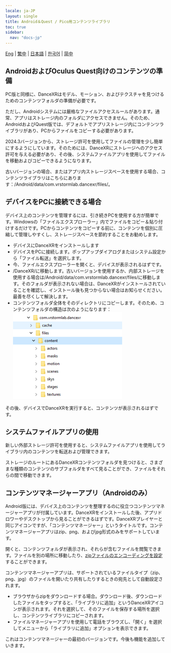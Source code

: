 ```yaml
---
locale: ja-JP
layout: single
title: Android＆Quest / Pico用コンテンツライブラリ
toc: true
sidebar:
  nav: "docs-jp"
---
```

[Eng](/dancexr/content_android_quest) | [繁中](/tw/dancexr/content_android_quest) | [日本語](/jp/dancexr/content_android_quest) | [한국어](/kr/dancexr/content_android_quest) | [简中](/zh/dancexr/content_android_quest)

## AndroidおよびOculus Quest向けのコンテンツの準備

PC版と同様に、DanceXRはモデル、モーション、およびテクスチャを見つけるためのコンテンツフォルダの準備が必要です。

ただし、Androidシステムには厳格なファイルアクセスルールがあります。通常、アプリはストレージ内のフォルダにアクセスできません。そのため、AndroidおよびQuest版では、デフォルトでアプリストレージ内にコンテンツライブラリがあり、PCからファイルをコピーする必要があります。

2024.3バージョンから、ストレージ許可を使用してファイルの管理を少し簡単にするようにしています。そのためには、DanceXRにストレージへのアクセス許可を与える必要があり、その後、システムファイルアプリを使用してファイルを移動およびコピーできるようになります。

古いバージョンの場合、またはアプリ内ストレージスペースを使用する場合、コンテンツライブラリはこちらにあります：/Android/data/com.vrstormlab.dancexr/files/。

## デバイスをPCに接続できる場合

デバイス上のコンテンツを管理するには、引き続きPCを使用する方が簡単です。Windowsの「ファイルエクスプローラー」内でファイルをコピー＆貼り付けするだけです。PCからコンテンツをコピーする前に、コンテンツを個別に圧縮して管理しやすくし、ストレージスペースを節約することをお勧めします。

* デバイスにDanceXRをインストールします
* デバイスをPCに接続します。ポップアップダイアログまたはシステム設定から「ファイル転送」を選択します。
* 今、ファイルエクスプローラーを開くと、デバイスが表示されるはずです。
* /DanceXR/に移動します。古いバージョンを使用するか、内部ストレージを使用する場合は/Android/data/com.vrstormlab.dancexr/files/に移動します。そのフォルダが表示されない場合は、DanceXRがインストールされていることを確認し、インストール後も見つからない場合はお知らせください。最善を尽くして解決します。
* コンテンツフォルダ全体をそのディレクトリにコピーします。そのため、コンテンツフォルダの構造は次のようになります：![example folder](/images/content_folder_android.png)

その後、デバイスでDanceXRを実行すると、コンテンツが表示されるはずです。

## システムファイルアプリの使用

新しい外部ストレージ許可を使用すると、システムファイルアプリを使用してライブラリ内のコンテンツを転送および管理できます。

ストレージのルートにあるDanceXRコンテンツフォルダを見つけると、さまざまな種類のコンテンツのサブフォルダをすべて見ることができ、ファイルをそれらの間で移動できます。

## コンテンツマネージャーアプリ（Androidのみ）

Android版には、デバイス上のコンテンツを整理するのに役立つコンテンツマネージャーアプリが付属しています。DanceXRをインストールした後、アプリドロワーやデスクトップから見ることができるはずです。DanceXRプレイヤーと同じアイコンですが、「コンテンツマネージャー」というタイトルです。コンテンツマネージャーアプリはzip、png、およびjpg形式のみをサポートしています。

開くと、コンテンツフォルダが表示され、それらが含むファイルを閲覧できます。ファイルを別の場所に移動したり、[zipファイルのエンコーディングを設定](features/zip_format)することができます。

コンテンツマネージャーアプリは、サポートされているファイルタイプ（zip、png、jpg）のファイルを開いたり共有したりするときの宛先として自動設定されます。

* ブラウザからzipをダウンロードする場合。ダウンロード後、ダウンロードしたファイルをタップすると、「ライブラリに追加」というDanceXRアイコンが表示されます。それを選択して、そのファイルを保存する場所を選択し、コンテンツライブラリにコピーされます。
* ファイルマネージャーアプリを使用して電話をブラウズし、「開く」を選択してメニューから「ライブラリに追加」オプションを表示できます。

これはコンテンツマネージャーの最初のバージョンです。今後も機能を追加していきます。